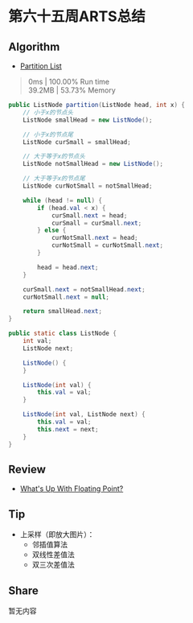 # 第六十五周ARTS总结
## Algorithm
- [Partition List](https://leetcode.com/problems/partition-list/)
> 0ms | 100.00% Run time  
> 39.2MB | 53.73% Memory
```java
public ListNode partition(ListNode head, int x) {
    // 小于x的节点头
    ListNode smallHead = new ListNode();

    // 小于x的节点尾
    ListNode curSmall = smallHead;

    // 大于等于x的节点头
    ListNode notSmallHead = new ListNode();

    // 大于等于x的节点尾
    ListNode curNotSmall = notSmallHead;

    while (head != null) {
        if (head.val < x) {
            curSmall.next = head;
            curSmall = curSmall.next;
        } else {
            curNotSmall.next = head;
            curNotSmall = curNotSmall.next;
        }

        head = head.next;
    }

    curSmall.next = notSmallHead.next;
    curNotSmall.next = null;

    return smallHead.next;
}

public static class ListNode {
    int val;
    ListNode next;

    ListNode() {
    }

    ListNode(int val) {
        this.val = val;
    }

    ListNode(int val, ListNode next) {
        this.val = val;
        this.next = next;
    }
}
```

## Review
- [What's Up With Floating Point?](https://timroderick.com/floating-point-introduction/)

## Tip
+ 上采样（即放大图片）：
    + 邻插值算法
    + 双线性差值法
    + 双三次差值法

## Share
暂无内容